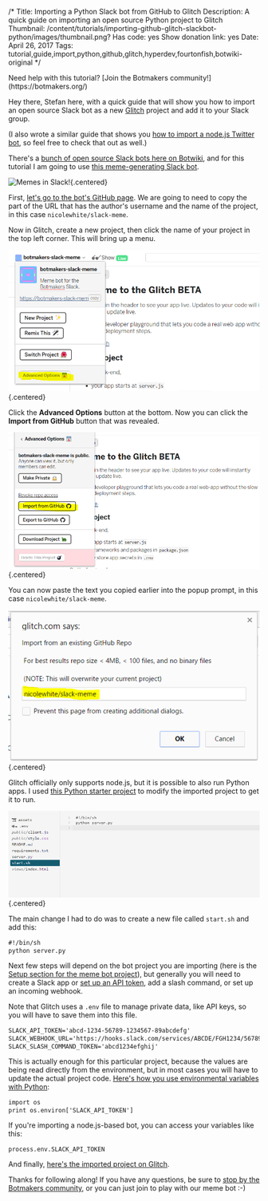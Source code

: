/*
Title: Importing a Python Slack bot from GitHub to Glitch
Description: A quick guide on importing an open source Python project to Glitch
Thumbnail: /content/tutorials/importing-github-glitch-slackbot-python/images/thumbnail.png?
Has code: yes
Show donation link: yes
Date: April 26, 2017
Tags: tutorial,guide,import,python,github,glitch,hyperdev,fourtonfish,botwiki-original
*/

<div class="note" markdown="1">
  Need help with this tutorial? [Join the Botmakers community!](https://botmakers.org/)
</div>


Hey there, Stefan here, with a quick guide that will show you how to import an open source Slack bot as a new [Glitch](https://glitch.com) project and add it to your Slack group.

(I also wrote a similar guide that shows you [how to import a node.js Twitter bot](/tutorials/importing-github-glitch/), so feel free to check that out as well.)


There's a [bunch of open source Slack bots here on Botwiki](/tag/bot+slack+opensource), and for this tutorial I am going to use [this meme-generating Slack bot](/bots/slackbots/slack-meme/).

![Memes in Slack!](/content/bots/slackbots/images/slack-meme.png){.centered}

First, [let's go to the bot's GitHub page](https://github.com/nicolewhite/slack-meme/). We are going to need to copy the part of the URL that has the author's username and the name of the project, in this case `nicolewhite/slack-meme`.

Now in Glitch, create a new project, then click the name of your project in the top left corner. This will bring up a menu.


![Glitch project: Advanced Options](/content/tutorials/importing-github-glitch-slackbot-python/images/import-step-1.png){.centered}

Click the **Advanced Options** button at the bottom. Now you can click the **Import from GitHub** button that was revealed.

![Advanced options](/content/tutorials/importing-github-glitch-slackbot-python/images/import-step-2.png){.centered}

You can now paste the text you copied earlier into the popup prompt, in this case `nicolewhite/slack-meme`.

![Import from GitHub](/content/tutorials/importing-github-glitch-slackbot-python/images/import-step-3.png){.centered}


Glitch officially only supports node.js, but it is possible to also run Python apps. I used [this Python starter project](https://glitch.com/edit/#!/python-sample) to modify the imported project to get it to run.

![Python in Glitch](/content/tutorials/importing-github-glitch-slackbot-python/images/python-in-glitch.png){.centered}


The main change I had to do was to create a new file called `start.sh` and add this:

```
#!/bin/sh
python server.py
```

Next few steps will depend on the bot project you are importing (here is the [Setup section for the meme bot project](https://github.com/nicolewhite/slack-meme/#setup)), but generally you will need to create a Slack app or [set up an API token](https://api.slack.com/custom-integrations/legacy-tokens), add a slash command, or set up an incoming webhook.

Note that Glitch uses a `.env` file to manage private data, like API keys, so you will have to save them into this file.


```
SLACK_API_TOKEN='abcd-1234-56789-1234567-89abcdefg'
SLACK_WEBHOOK_URL='https://hooks.slack.com/services/ABCDE/FGH1234/56789abcdefg'
SLACK_SLASH_COMMAND_TOKEN='abcd1234efghij'
```

This is actually enough for this particular project, because the values are being read directly from the environment, but in most cases you will have to update the actual project code. [Here's how you use environmental variables with Python](http://stackoverflow.com/questions/4906977/access-environment-variables-from-python):

```
import os
print os.environ['SLACK_API_TOKEN']
```

If you're importing a node.js-based bot, you can access your variables like this:

```
process.env.SLACK_API_TOKEN
```

And finally, [here's the imported project on Glitch](https://glitch.com/edit/#!/botmakers-slack-meme). 

Thanks for following along! If you have any questions, be sure to [stop by the Botmakers community](https://botmakers.org/), or you can just join to play with our meme bot :-)
